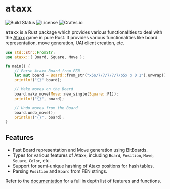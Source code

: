 # <samp> ataxx </samp>

![Build Status](https://img.shields.io/github/actions/workflow/status/raklaptudirm/mexx/ci.yml) ![License](https://img.shields.io/crates/l/ataxx) ![Crates.io](https://img.shields.io/crates/v/ataxx
)

<samp>ataxx</samp> is a Rust package which provides various functionalities to deal with the [Ataxx](https://en.wikipedia.org/wiki/Ataxx) game in pure Rust. It provides various functionalities like board representation, move generation, UAI client creation, etc.

```rs
use std::str::FromStr;
use ataxx::{ Board, Square, Move };

fn main() {
    // Parse Ataxx Board from FEN
    let mut board = Board::from_str("x5o/7/7/7/7/7/o5x x 0 1").unwrap();
    println!("{}" board);

    // Make moves on the Board
    board.make_move(Move::new_single(Square::F1));
    println!("{}", board);

    // Undo moves from the Board
    board.undo_move();
    println!("{}", board);
}
```

## Features
- Fast Board representation and Move generation using BitBoards.
- Types for various features of Ataxx, including `Board`, `Position`, `Move`, `Square`, `Color`, etc.
- Support for semi-unique hashing of Ataxx positions for hash tables.
- Parsing `Position` and `Board` from FEN strings.

Refer to the [documentation](https://docs.rs/ataxx) for a full in depth list of features and functions.
